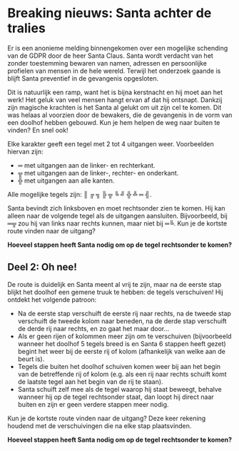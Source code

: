 # Breaking nieuws: Santa achter de tralies

Er is een anonieme melding binnengekomen over een mogelijke schending van de GDPR door de heer Santa Claus. Santa wordt verdacht van het zonder toestemming bewaren van namen, adressen en persoonlijke profielen van mensen in de hele wereld. Terwijl het onderzoek gaande is blijft Santa preventief in de gevangenis opgesloten.

Dit is natuurlijk een ramp, want het is bijna kerstnacht en hij moet aan het werk! Het geluk van veel mensen hangt ervan af dat hij ontsnapt. Dankzij zijn magische krachten is het Santa al gelukt om uit zijn cel te komen. Dit was helaas al voorzien door de bewakers, die de gevangenis in de vorm van een doolhof hebben gebouwd. Kun je hem helpen de weg naar buiten te vinden? En snel ook!

Elke karakter geeft een tegel met 2 tot 4 uitgangen weer. Voorbeelden hiervan zijn:

-   ═ met uitgangen aan de linker- en rechterkant.
-   ╦ met uitgangen aan de linker-, rechter- en onderkant.
-   ╬ met uitgangen aan alle kanten.

Alle mogelijke tegels zijn: ║ ╔ ╗ ╠ ╦ ╚ ╝ ╬ ╩ ═ ╣.

Santa bevindt zich linksboven en moet rechtsonder zien te komen. Hij kan alleen naar de volgende tegel als de uitgangen aansluiten. Bijvoorbeeld, bij ═╦ zou hij van links naar rechts kunnen, maar niet bij ═╚. Kun je de kortste route vinden naar de uitgang?

**Hoeveel stappen heeft Santa nodig om op de tegel rechtsonder te komen?**

## Deel 2: Oh nee!

De route is duidelijk en Santa meent al vrij te zijn, maar na de eerste stap blijkt het doolhof een gemene truuk te hebben: de tegels verschuiven! Hij ontdekt het volgende patroon:

-   Na de eerste stap verschuift de eerste rij naar rechts, na de tweede stap verschuift de tweede kolom naar beneden, na de derde stap verschuift de derde rij naar rechts, en zo gaat het maar door...
-   Als er geen rijen of kolommen meer zijn om te verschuiven (bijvoorbeeld wanneer het doolhof 5 tegels breed is en Santa 6 stappen heeft gezet) begint het weer bij de eerste rij of kolom (afhankelijk van welke aan de beurt is).
-   Tegels die buiten het doolhof schuiven komen weer bij aan het begin van de betreffende rij of kolom (e.g. als een rij naar rechts schuift komt de laatste tegel aan het begin van de rij te staan).
-   Santa schuift zelf mee als de tegel waarop hij staat beweegt, behalve wanneer hij op de tegel rechtsonder staat, dan loopt hij direct naar buiten en zijn er geen verdere stappen meer nodig.

Kun je de kortste route vinden naar de uitgang? Deze keer rekening houdend met de verschuivingen die na elke stap plaatsvinden.

**Hoeveel stappen heeft Santa nodig om op de tegel rechtsonder te komen?**